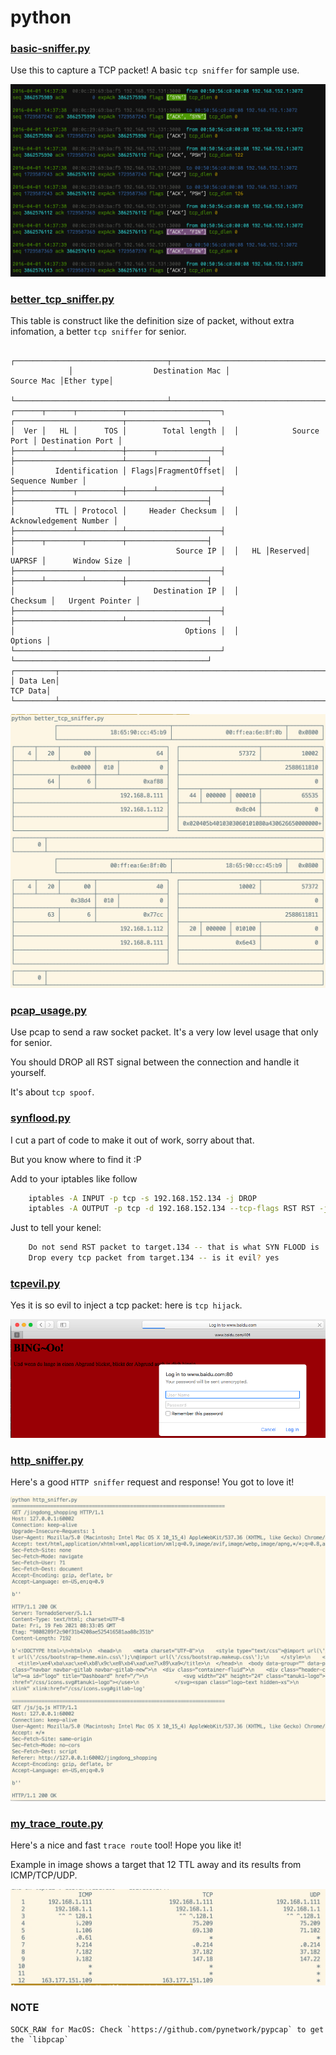 # python


### [basic-sniffer.py](https://github.com/ayiis/python/blob/master/basic-sniffer.py)

Use this to capture a TCP packet! A basic `tcp sniffer` for sample use.

![basic-sniffer](https://raw.githubusercontent.com/ayiis/ayiis.github.io/master/img/basic-sniffer.png)


### [better_tcp_sniffer.py](https://github.com/ayiis/python/blob/master/better_tcp_sniffer.py)

This table is construct like the definition size of packet, without extra infomation, a better `tcp sniffer` for senior.

```code
             ┌──────────────────────────────────┬──────────────────────────────────┬──────────┐
             │                  Destination Mac │                       Source Mac │Ether type│
             └──────────────────────────────────┴──────────────────────────────────┴──────────┘
┌──────┬──────┬──────────┬─────────────────────┐  ┌────────────────────────┬──────────────────┐
│  Ver │   HL │      TOS │        Total length │  │            Source Port │ Destination Port │
├──────┴──────┴──────────┼──────┬──────────────┤  ├────────────────────────┴──────────────────┤
│         Identification │ Flags│FragmentOffset│  │                           Sequence Number │
├─────────────┬──────────┼──────┴──────────────┤  ├───────────────────────────────────────────┤
│         TTL │ Protocol │     Header Checksum │  │                    Acknowledgement Number │
├─────────────┴──────────┴─────────────────────┤  ├──────┬────────┬────────┬──────────────────┤
│                                    Source IP │  │   HL │Reserved│ UAPRSF │      Window Size │
├──────────────────────────────────────────────┤  ├──────┴────────┴────────┼──────────────────┤
│                               Destination IP │  │               Checksum │   Urgent Pointer │
├──────────────────────────────────────────────┤  ├────────────────────────┴──────────────────┤
│                                      Options │  │                                   Options │
└──────────────────────────────────────────────┘  └───────────────────────────────────────────┘
┌─────────┬───────────────────────────────────────────────────────────────────────────────────┐
│ Data Len│                                                                           TCP Data│
└─────────┴───────────────────────────────────────────────────────────────────────────────────┘
```

![better_tcp_sniffer](https://raw.githubusercontent.com/ayiis/ayiis.github.io/master/img/better_tcp_sniffer.jpg)


### [pcap_usage.py](https://github.com/ayiis/python/blob/master/pcap_usage.py)

Use pcap to send a raw socket packet. It's a very low level usage that only for senior.

You should DROP all RST signal between the connection and handle it yourself.

It's about `tcp spoof`.


### [synflood.py](https://github.com/ayiis/python/blob/master/synflood.py)

I cut a part of code to make it out of work, sorry about that.

But you know where to find it :P

Add to your iptables like follow

```bash
    iptables -A INPUT -p tcp -s 192.168.152.134 -j DROP
    iptables -A OUTPUT -p tcp -d 192.168.152.134 --tcp-flags RST RST -j DROP
```

Just to tell your kenel:

```bash
    Do not send RST packet to target.134 -- that is what SYN FLOOD is
    Drop every tcp packet from target.134 -- is it evil? yes
```


### [tcpevil.py](https://github.com/ayiis/python/blob/master/tcpevil.py)

Yes it is so evil to inject a tcp packet: here is `tcp hijack`.

![tcpevil](https://raw.githubusercontent.com/ayiis/ayiis.github.io/master/img/tcpevil.png)


### [http_sniffer.py](https://github.com/ayiis/python/blob/master/http_sniffer.py)

Here's a good `HTTP sniffer` request and response! You got to love it!

![http_sniffer](https://raw.githubusercontent.com/ayiis/ayiis.github.io/master/img/http_sniffer.jpg)


### [my_trace_route.py](https://github.com/ayiis/python/blob/master/my_trace_route.py)

Here's a nice and fast `trace route` tool! Hope you like it!

Example in image shows a target that 12 TTL away and its results from ICMP/TCP/UDP.

![my_trace_route](https://raw.githubusercontent.com/ayiis/ayiis.github.io/master/img/my_trace_route.jpg)


### NOTE

    SOCK_RAW for MacOS: Check `https://github.com/pynetwork/pypcap` to get the `libpcap`
